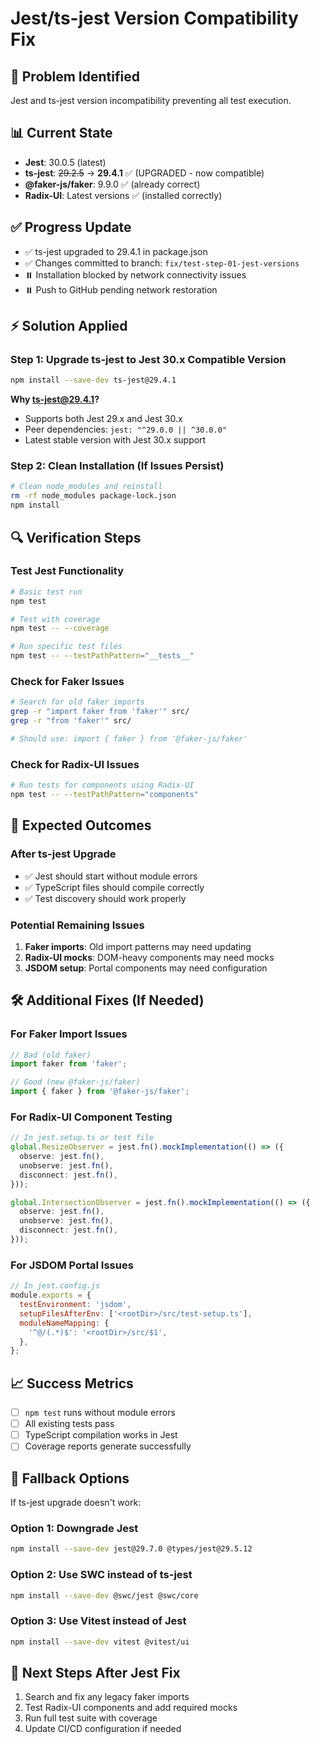 # Jest/ts-jest Version Compatibility Fix

## 🎯 Problem Identified
Jest and ts-jest version incompatibility preventing all test execution.

## 📊 Current State
- **Jest**: 30.0.5 (latest)
- **ts-jest**: ~~29.2.5~~ → **29.4.1** ✅ (UPGRADED - now compatible)
- **@faker-js/faker**: 9.9.0 ✅ (already correct)
- **Radix-UI**: Latest versions ✅ (installed correctly)

## ✅ Progress Update
- ✅ ts-jest upgraded to 29.4.1 in package.json
- ✅ Changes committed to branch: `fix/test-step-01-jest-versions`
- ⏸️ Installation blocked by network connectivity issues
- ⏸️ Push to GitHub pending network restoration

## ⚡ Solution Applied

### Step 1: Upgrade ts-jest to Jest 30.x Compatible Version
```bash
npm install --save-dev ts-jest@29.4.1
```

**Why ts-jest@29.4.1?**
- Supports both Jest 29.x and Jest 30.x
- Peer dependencies: `jest: "^29.0.0 || ^30.0.0"`
- Latest stable version with Jest 30.x support

### Step 2: Clean Installation (If Issues Persist)
```bash
# Clean node_modules and reinstall
rm -rf node_modules package-lock.json
npm install
```

## 🔍 Verification Steps

### Test Jest Functionality
```bash
# Basic test run
npm test

# Test with coverage
npm test -- --coverage

# Run specific test files
npm test -- --testPathPattern="__tests__"
```

### Check for Faker Issues
```bash
# Search for old faker imports
grep -r "import faker from 'faker'" src/
grep -r "from 'faker'" src/

# Should use: import { faker } from '@faker-js/faker'
```

### Check for Radix-UI Issues
```bash
# Run tests for components using Radix-UI
npm test -- --testPathPattern="components"
```

## 📝 Expected Outcomes

### After ts-jest Upgrade
- ✅ Jest should start without module errors
- ✅ TypeScript files should compile correctly
- ✅ Test discovery should work properly

### Potential Remaining Issues
1. **Faker imports**: Old import patterns may need updating
2. **Radix-UI mocks**: DOM-heavy components may need mocks
3. **JSDOM setup**: Portal components may need configuration

## 🛠️ Additional Fixes (If Needed)

### For Faker Import Issues
```typescript
// Bad (old faker)
import faker from 'faker';

// Good (new @faker-js/faker)
import { faker } from '@faker-js/faker';
```

### For Radix-UI Component Testing
```typescript
// In jest.setup.ts or test file
global.ResizeObserver = jest.fn().mockImplementation(() => ({
  observe: jest.fn(),
  unobserve: jest.fn(),
  disconnect: jest.fn(),
}));

global.IntersectionObserver = jest.fn().mockImplementation(() => ({
  observe: jest.fn(),
  unobserve: jest.fn(),
  disconnect: jest.fn(),
}));
```

### For JSDOM Portal Issues
```javascript
// In jest.config.js
module.exports = {
  testEnvironment: 'jsdom',
  setupFilesAfterEnv: ['<rootDir>/src/test-setup.ts'],
  moduleNameMapping: {
    '^@/(.*)$': '<rootDir>/src/$1',
  },
};
```

## 📈 Success Metrics
- [ ] `npm test` runs without module errors
- [ ] All existing tests pass
- [ ] TypeScript compilation works in Jest
- [ ] Coverage reports generate successfully

## 🚨 Fallback Options

If ts-jest upgrade doesn't work:

### Option 1: Downgrade Jest
```bash
npm install --save-dev jest@29.7.0 @types/jest@29.5.12
```

### Option 2: Use SWC instead of ts-jest
```bash
npm install --save-dev @swc/jest @swc/core
```

### Option 3: Use Vitest instead of Jest
```bash
npm install --save-dev vitest @vitest/ui
```

## 🎯 Next Steps After Jest Fix
1. Search and fix any legacy faker imports
2. Test Radix-UI components and add required mocks
3. Run full test suite with coverage
4. Update CI/CD configuration if needed